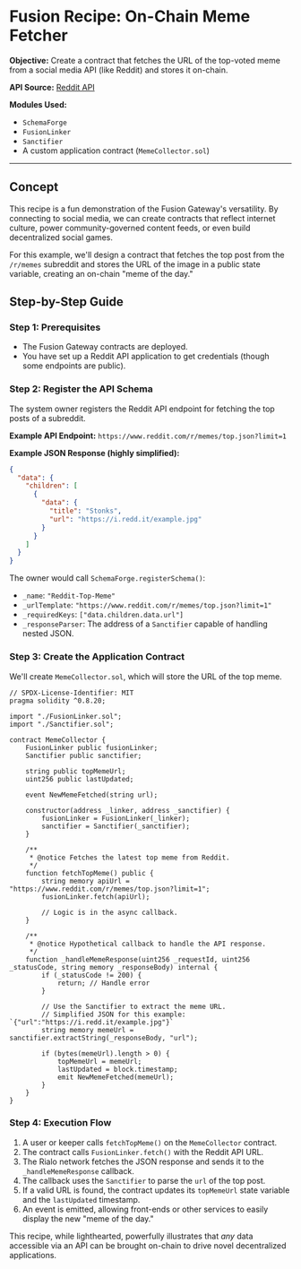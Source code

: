 # Fusion Recipe: On-Chain Meme Fetcher

**Objective:** Create a contract that fetches the URL of the top-voted meme from a social media API (like Reddit) and stores it on-chain.

**API Source:** [Reddit API](https://www.reddit.com/dev/api/)

**Modules Used:**
- `SchemaForge`
- `FusionLinker`
- `Sanctifier`
- A custom application contract (`MemeCollector.sol`)

---

## Concept

This recipe is a fun demonstration of the Fusion Gateway's versatility. By connecting to social media, we can create contracts that reflect internet culture, power community-governed content feeds, or even build decentralized social games.

For this example, we'll design a contract that fetches the top post from the `/r/memes` subreddit and stores the URL of the image in a public state variable, creating an on-chain "meme of the day."

## Step-by-Step Guide

### Step 1: Prerequisites

- The Fusion Gateway contracts are deployed.
- You have set up a Reddit API application to get credentials (though some endpoints are public).

### Step 2: Register the API Schema

The system owner registers the Reddit API endpoint for fetching the top posts of a subreddit.

**Example API Endpoint:**
`https://www.reddit.com/r/memes/top.json?limit=1`

**Example JSON Response (highly simplified):**
```json
{
  "data": {
    "children": [
      {
        "data": {
          "title": "Stonks",
          "url": "https://i.redd.it/example.jpg"
        }
      }
    ]
  }
}
```

The owner would call `SchemaForge.registerSchema()`:
- `_name`: `"Reddit-Top-Meme"`
- `_urlTemplate`: `"https://www.reddit.com/r/memes/top.json?limit=1"`
- `_requiredKeys`: `["data.children.data.url"]`
- `_responseParser`: The address of a `Sanctifier` capable of handling nested JSON.

### Step 3: Create the Application Contract

We'll create `MemeCollector.sol`, which will store the URL of the top meme.

```solidity
// SPDX-License-Identifier: MIT
pragma solidity ^0.8.20;

import "./FusionLinker.sol";
import "./Sanctifier.sol";

contract MemeCollector {
    FusionLinker public fusionLinker;
    Sanctifier public sanctifier;

    string public topMemeUrl;
    uint256 public lastUpdated;

    event NewMemeFetched(string url);

    constructor(address _linker, address _sanctifier) {
        fusionLinker = FusionLinker(_linker);
        sanctifier = Sanctifier(_sanctifier);
    }

    /**
     * @notice Fetches the latest top meme from Reddit.
     */
    function fetchTopMeme() public {
        string memory apiUrl = "https://www.reddit.com/r/memes/top.json?limit=1";
        fusionLinker.fetch(apiUrl);
        
        // Logic is in the async callback.
    }

    /**
     * @notice Hypothetical callback to handle the API response.
     */
    function _handleMemeResponse(uint256 _requestId, uint256 _statusCode, string memory _responseBody) internal {
        if (_statusCode != 200) {
            return; // Handle error
        }

        // Use the Sanctifier to extract the meme URL.
        // Simplified JSON for this example: `{"url":"https://i.redd.it/example.jpg"}`
        string memory memeUrl = sanctifier.extractString(_responseBody, "url");

        if (bytes(memeUrl).length > 0) {
            topMemeUrl = memeUrl;
            lastUpdated = block.timestamp;
            emit NewMemeFetched(memeUrl);
        }
    }
}
```

### Step 4: Execution Flow

1.  A user or keeper calls `fetchTopMeme()` on the `MemeCollector` contract.
2.  The contract calls `FusionLinker.fetch()` with the Reddit API URL.
3.  The Rialo network fetches the JSON response and sends it to the `_handleMemeResponse` callback.
4.  The callback uses the `Sanctifier` to parse the `url` of the top post.
5.  If a valid URL is found, the contract updates its `topMemeUrl` state variable and the `lastUpdated` timestamp.
6.  An event is emitted, allowing front-ends or other services to easily display the new "meme of the day."

This recipe, while lighthearted, powerfully illustrates that *any* data accessible via an API can be brought on-chain to drive novel decentralized applications.
